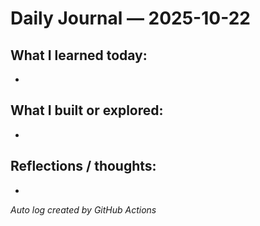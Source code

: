 # Daily Journal — 2025-10-22

## What I learned today:
- 

## What I built or explored:
- 

## Reflections / thoughts:
- 

_Auto log created by GitHub Actions_

